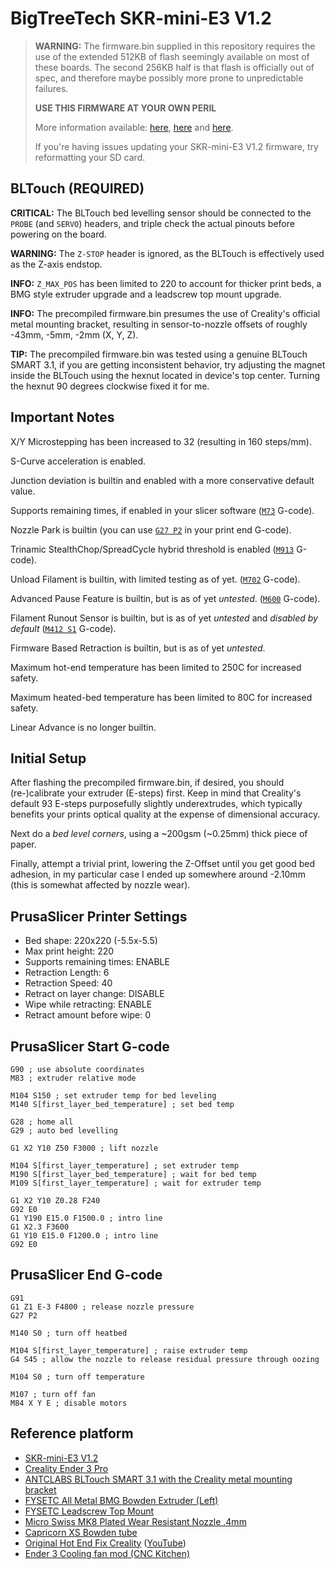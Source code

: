 # BigTreeTech SKR-mini-E3 V1.2

> **WARNING:**
> The firmware.bin supplied in this repository requires the use of the extended
> 512KB of flash seemingly available on most of these boards. The second
> 256KB half is that flash is officially out of spec, and therefore maybe
> possibly more prone to unpredictable failures.
>
> **USE THIS FIRMWARE AT YOUR OWN PERIL**
>
> More information available:
> [here](https://www.youtube.com/watch?v=EBIahC1P2e0),
> [here](https://www.youtube.com/watch?v=7Utygr71p8s) and
> [here](https://www.youtube.com/watch?v=q0JEx3uzgSo).
>
> If you're having issues updating your SKR-mini-E3 V1.2 firmware, try reformatting your SD card.

## BLTouch (__REQUIRED__)

**CRITICAL:** The BLTouch bed levelling sensor should be connected to the `PROBE` (and `SERVO`) headers,
and triple check the actual pinouts before powering on the board.

**WARNING:** The `Z-STOP` header is ignored, as the BLTouch is effectively used as the Z-axis endstop.

**INFO:** `Z_MAX_POS` has been limited to 220 to account for thicker print beds,
a BMG style extruder upgrade and a leadscrew top mount upgrade.

**INFO:** The precompiled firmware.bin presumes the use of Creality's official metal mounting bracket,
resulting in sensor-to-nozzle offsets of roughly -43mm, -5mm, -2mm (X, Y, Z).

**TIP:** The precompiled firmware.bin was tested using a genuine BLTouch SMART 3.1, if you are
getting inconsistent behavior, try adjusting the magnet inside the BLTouch using the hexnut
located in device's top center. Turning the hexnut 90 degrees clockwise fixed it for me.

## Important Notes

X/Y Microstepping has been increased to 32 (resulting in 160 steps/mm).

S-Curve acceleration is enabled.

Junction deviation is builtin and enabled with a more conservative default value.

Supports remaining times, if enabled in your slicer software
([`M73`](http://marlinfw.org/docs/gcode/M073.html) G-code).

Nozzle Park is builtin
(you can use [`G27 P2`](http://marlinfw.org/docs/gcode/G027.html) in your print end G-code).

Trinamic StealthChop/SpreadCycle hybrid threshold is enabled
([`M913`](http://marlinfw.org/docs/gcode/M913.html) G-code).

Unload Filament is builtin, with limited testing as of yet.
([`M702`](http://marlinfw.org/docs/gcode/M702.html) G-code).

Advanced Pause Feature is builtin, but is as of yet _untested_.
([`M600`](http://marlinfw.org/docs/gcode/M600.html) G-code).

Filament Runout Sensor is builtin, but is as of yet _untested_ and _disabled by default_
([`M412 S1`](http://marlinfw.org/docs/gcode/M412.html) G-code).

Firmware Based Retraction is builtin, but is as of yet _untested_.

Maximum hot-end temperature has been limited to 250C for increased safety.

Maximum heated-bed temperature has been limited to 80C for increased safety.

Linear Advance is no longer builtin.

## Initial Setup

After flashing the precompiled firmware.bin, if desired, you should (re-)calibrate 
your extruder (E-steps) first. Keep in mind that Creality's default 93 E-steps
purposefully slightly underextrudes, which typically benefits your prints
optical quality at the expense of dimensional accuracy.

Next do a _bed level corners_, using a ~200gsm (~0.25mm) thick piece of paper.

Finally, attempt a trivial print, lowering the Z-Offset until you get good
bed adhesion, in my particular case I ended up somewhere around -2.10mm
(this is somewhat affected by nozzle wear).

## PrusaSlicer Printer Settings

* Bed shape: 220x220 (-5.5x-5.5)
* Max print height: 220
* Supports remaining times: ENABLE
* Retraction Length: 6
* Retraction Speed: 40
* Retract on layer change: DISABLE
* Wipe while retracting: ENABLE
* Retract amount before wipe: 0

## PrusaSlicer Start G-code

```
G90 ; use absolute coordinates
M83 ; extruder relative mode

M104 S150 ; set extruder temp for bed leveling
M140 S[first_layer_bed_temperature] ; set bed temp

G28 ; home all
G29 ; auto bed levelling

G1 X2 Y10 Z50 F3000 ; lift nozzle

M104 S[first_layer_temperature] ; set extruder temp
M190 S[first_layer_bed_temperature] ; wait for bed temp
M109 S[first_layer_temperature] ; wait for extruder temp

G1 X2 Y10 Z0.28 F240
G92 E0
G1 Y190 E15.0 F1500.0 ; intro line
G1 X2.3 F3600
G1 Y10 E15.0 F1200.0 ; intro line
G92 E0
```

## PrusaSlicer End G-code

```
G91
G1 Z1 E-3 F4800 ; release nozzle pressure
G27 P2

M140 S0 ; turn off heatbed

M104 S[first_layer_temperature] ; raise extruder temp
G4 S45 ; allow the nozzle to release residual pressure through oozing

M104 S0 ; turn off temperature

M107 ; turn off fan
M84 X Y E ; disable motors
```

## Reference platform

- [SKR-mini-E3 V1.2](https://github.com/bigtreetech/BIGTREETECH-SKR-mini-E3)
- [Creality Ender 3 Pro](https://www.creality.com/creality-ender-3-pro-3d-printer-p00251p1.html)
- [ANTCLABS BLTouch SMART 3.1 with the Creality metal mounting bracket](https://www.antclabs.com/bltouch-v3)
- [FYSETC All Metal BMG Bowden Extruder (Left)](https://aliexpress.com/item/33047017792.html)
- [FYSETC Leadscrew Top Mount](https://aliexpress.com/item/33013348068.html)
- [Micro Swiss MK8 Plated Wear Resistant Nozzle .4mm](https://store.micro-swiss.com/products/mk8)
- [Capricorn XS Bowden tube](https://www.captubes.com/)
- [Original Hot End Fix Creality](https://www.thingiverse.com/thing:3203831) ([YouTube](https://www.youtube.com/watch?v=dIkjR2Ytx-g))
- [Ender 3 Cooling fan mod (CNC Kitchen)](https://www.thingiverse.com/thing:3437925)
